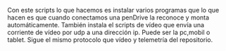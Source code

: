 Con este scripts lo que hacemos es instalar varios programas que lo que hacen es que cuando conectamos una penDrive la reconoce y monta automáticamente.
También instala el scripts de vídeo que envía una corriente de vídeo por udp a una dirección ip.
Puede ser la pc,mobil o tablet.
Sigue el mismo protocolo que vídeo y telemetría del repositorio.
